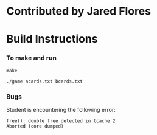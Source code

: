 # Contributed by Jared Flores
# Build Instructions
### To make and run

`make`

`./game acards.txt bcards.txt`

### Bugs
Student is encountering the following error:
```
free(): double free detected in tcache 2
Aborted (core dumped)
```
